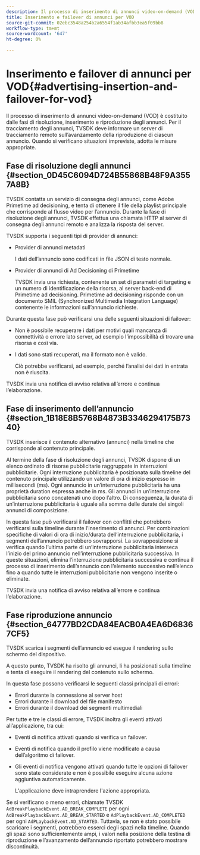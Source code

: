 ```yaml
---
description: Il processo di inserimento di annunci video-on-demand (VOD) è costituito dalle fasi di risoluzione, inserimento e riproduzione degli annunci. Per il tracciamento degli annunci, TVSDK deve informare un server di tracciamento remoto sull’avanzamento della riproduzione di ciascun annuncio. Quando si verificano situazioni impreviste, adotta le misure appropriate.
title: Inserimento e failover di annunci per VOD
source-git-commit: 02ebc3548a254b2a6554f1ab34afbb3ea5f09bb8
workflow-type: tm+mt
source-wordcount: '647'
ht-degree: 0%

---
```


# Inserimento e failover di annunci per VOD{#advertising-insertion-and-failover-for-vod}

Il processo di inserimento di annunci video-on-demand (VOD) è costituito dalle fasi di risoluzione, inserimento e riproduzione degli annunci. Per il tracciamento degli annunci, TVSDK deve informare un server di tracciamento remoto sull’avanzamento della riproduzione di ciascun annuncio. Quando si verificano situazioni impreviste, adotta le misure appropriate.

## Fase di risoluzione degli annunci {#section_0D45C6094D724B55868B48F9A3557A8B}

TVSDK contatta un servizio di consegna degli annunci, come Adobe Primetime ad decisioning, e tenta di ottenere il file della playlist principale che corrisponde al flusso video per l’annuncio. Durante la fase di risoluzione degli annunci, TVSDK effettua una chiamata HTTP al server di consegna degli annunci remoto e analizza la risposta del server.

TVSDK supporta i seguenti tipi di provider di annunci:

* Provider di annunci metadati

  I dati dell’annuncio sono codificati in file JSON di testo normale.
* Provider di annunci di Ad Decisioning di Primetime

  TVSDK invia una richiesta, contenente un set di parametri di targeting e un numero di identificazione della risorsa, al server back-end di Primetime ad decisioning. Primetime ad decisioning risponde con un documento SMIL (Synchronized Multimedia Integration Language) contenente le informazioni sull’annuncio richieste.

Durante questa fase può verificarsi una delle seguenti situazioni di failover:

* Non è possibile recuperare i dati per motivi quali mancanza di connettività o errore lato server, ad esempio l’impossibilità di trovare una risorsa e così via.
* I dati sono stati recuperati, ma il formato non è valido.

  Ciò potrebbe verificarsi, ad esempio, perché l’analisi dei dati in entrata non è riuscita.

TVSDK invia una notifica di avviso relativa all’errore e continua l’elaborazione.

## Fase di inserimento dell’annuncio {#section_1B18E8B5768B4873B3346294175B7340}

TVSDK inserisce il contenuto alternativo (annunci) nella timeline che corrisponde al contenuto principale.

Al termine della fase di risoluzione degli annunci, TVSDK dispone di un elenco ordinato di risorse pubblicitarie raggruppate in interruzioni pubblicitarie. Ogni interruzione pubblicitaria è posizionata sulla timeline del contenuto principale utilizzando un valore di ora di inizio espresso in millisecondi (ms). Ogni annuncio in un’interruzione pubblicitaria ha una proprietà duration espressa anche in ms. Gli annunci in un’interruzione pubblicitaria sono concatenati uno dopo l’altro. Di conseguenza, la durata di un’interruzione pubblicitaria è uguale alla somma delle durate dei singoli annunci di composizione.

In questa fase può verificarsi il failover con conflitti che potrebbero verificarsi sulla timeline durante l’inserimento di annunci. Per combinazioni specifiche di valori di ora di inizio/durata dell’interruzione pubblicitaria, i segmenti dell’annuncio potrebbero sovrapporsi. La sovrapposizione si verifica quando l’ultima parte di un’interruzione pubblicitaria interseca l’inizio del primo annuncio nell’interruzione pubblicitaria successiva. In queste situazioni, elimina l’interruzione pubblicitaria successiva e continua il processo di inserimento dell’annuncio con l’elemento successivo nell’elenco fino a quando tutte le interruzioni pubblicitarie non vengono inserite o eliminate.

TVSDK invia una notifica di avviso relativa all’errore e continua l’elaborazione.

## Fase riproduzione annuncio {#section_64777BD2CDA84EACB0A4EA6D68367CF5}

TVSDK scarica i segmenti dell’annuncio ed esegue il rendering sullo schermo del dispositivo.

A questo punto, TVSDK ha risolto gli annunci, li ha posizionati sulla timeline e tenta di eseguire il rendering del contenuto sullo schermo.

In questa fase possono verificarsi le seguenti classi principali di errori:

* Errori durante la connessione al server host
* Errori durante il download del file manifesto
* Errori durante il download dei segmenti multimediali

Per tutte e tre le classi di errore, TVSDK inoltra gli eventi attivati all’applicazione, tra cui:

* Eventi di notifica attivati quando si verifica un failover.
* Eventi di notifica quando il profilo viene modificato a causa dell’algoritmo di failover.
* Gli eventi di notifica vengono attivati quando tutte le opzioni di failover sono state considerate e non è possibile eseguire alcuna azione aggiuntiva automaticamente.

  L&#39;applicazione deve intraprendere l&#39;azione appropriata.

Se si verificano o meno errori, chiamate TVSDK `AdBreakPlaybackEvent.AD_BREAK_COMPLETE` per ogni `AdBreakPlaybackEvent.AD_BREAK_STARTED` e `AdPlaybackEvent.AD_COMPLETED` per ogni `AdPLaybackEvent.AD_STARTED`. Tuttavia, se non è stato possibile scaricare i segmenti, potrebbero esserci degli spazi nella timeline. Quando gli spazi sono sufficientemente ampi, i valori nella posizione della testina di riproduzione e l’avanzamento dell’annuncio riportato potrebbero mostrare discontinuità.

